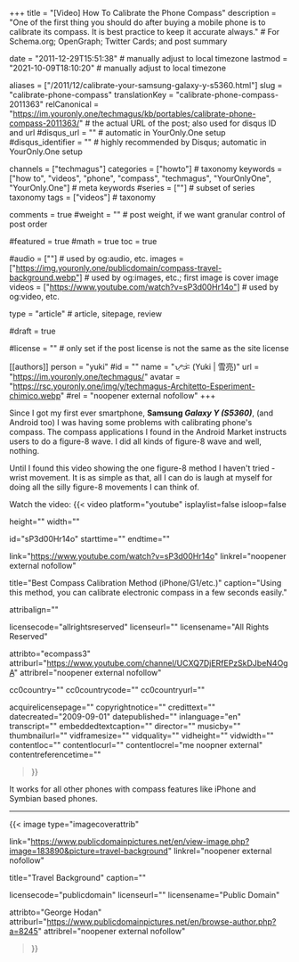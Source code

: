 +++
title = "[Video] How To Calibrate the Phone Compass"
description = "One of the first thing you should do after buying a mobile phone is to calibrate its compass. It is best practice to keep it accurate always."                                                    # For Schema.org; OpenGraph; Twitter Cards; and post summary

date = "2011-12-29T15:51:38"                                        # manually adjust to local timezone
lastmod = "2021-10-09T18:10:20"                                     # manually adjust to local timezone

aliases = ["/2011/12/calibrate-your-samsung-galaxy-y-s5360.html"]
slug = "calibrate-phone-compass"
translationKey = "calibrate-phone-compass-2011363"
relCanonical = "https://im.youronly.one/techmagus/kb/portables/calibrate-phone-compass-2011363/"                                                   # the actual URL of the post; also used for disqus ID and url
#disqus_url = ""                                                    # automatic in YourOnly.One setup
#disqus_identifier = ""                                             # highly recommended by Disqus; automatic in YourOnly.One setup

channels = ["techmagus"]
categories = ["howto"]                                                   # taxonomy
keywords = ["how to", "videos", "phone", "compass", "techmagus", "YourOnlyOne", "YourOnly.One"]                                                     # meta keywords
#series = [""]                                                       # subset of series taxonomy
tags = ["videos"]                                                         # taxonomy

comments = true
#weight = ""                                                        # post weight, if we want granular control of post order

#featured = true
#math = true
toc = true

#audio = [""]                                                        # used by og:audio, etc.
images = ["https://img.youronly.one/publicdomain/compass-travel-background.webp"]                                                       # used by og:images, etc.; first image is cover image
videos = ["https://www.youtube.com/watch?v=sP3d00Hr14o"]                                                       # used by og:video, etc.

type = "article"                                                           # article, sitepage, review

#draft = true

#license = ""                                                       # only set if the post license is not the same as the site license

[[authors]]
  person = "yuki"
  #id = ""
  name = "ᜌᜓᜃᜒ (Yuki | 雪亮)"
  url = "https://im.youronly.one/techmagus/"
  avatar = "https://rsc.youronly.one/img/y/techmagus-Architetto-Esperiment-chimico.webp"
  #rel = "noopener external nofollow"
+++

Since I got my first ever smartphone, **Samsung *Galaxy Y (S5360)***, (and Android too) I was having some problems with calibrating phone's compass.  The compass applications I found in the Android Market instructs users to do a figure-8 wave.  I did all kinds of figure-8 wave and well, nothing.

<!--more-->

Until I found this video showing the one figure-8 method I haven't tried - wrist movement.  It is as simple as that, all I can do is laugh at myself for doing all the silly figure-8 movements I can think of.

Watch the video:
{{< video
  platform="youtube"
  isplaylist=false
  isloop=false

  height=""
  width=""

  id="sP3d00Hr14o"
  starttime=""
  endtime=""

  link="https://www.youtube.com/watch?v=sP3d00Hr14o"
  linkrel="noopener external nofollow"

  title="Best Compass Calibration Method (iPhone/G1/etc.)"
  caption="Using this method, you can calibrate electronic compass in a few seconds easily."

  attribalign=""

  licensecode="allrightsreserved"
  licenseurl=""
  licensename="All Rights Reserved"

  attribto="ecompass3"
  attriburl="https://www.youtube.com/channel/UCXQ7DjERfEPzSkDJbeN4OgA"
  attribrel="noopener external nofollow"

  cc0country=""
  cc0countrycode=""
  cc0countryurl=""

  acquirelicensepage=""
  copyrightnotice=""
  credittext=""
  datecreated="2009-09-01"
  datepublished=""
  inlanguage="en"
  transcript=""
  embeddedtextcaption=""
  director=""
  musicby=""
  thumbnailurl=""
  vidframesize=""
  vidquality=""
  vidheight=""
  vidwidth=""
  contentloc=""
  contentlocurl=""
  contentlocrel="me noopner external"
  contentreferencetime=""
>}}


It works for all other phones with compass features like iPhone and Symbian based phones.

-------

{{< image
  type="imagecoverattrib"

  link="https://www.publicdomainpictures.net/en/view-image.php?image=183890&picture=travel-background"
  linkrel="noopener external nofollow"

  title="Travel Background"
  caption=""

  licensecode="publicdomain"
  licenseurl=""
  licensename="Public Domain"

  attribto="George Hodan"
  attriburl="https://www.publicdomainpictures.net/en/browse-author.php?a=8245"
  attribrel="noopener external nofollow"
>}}

